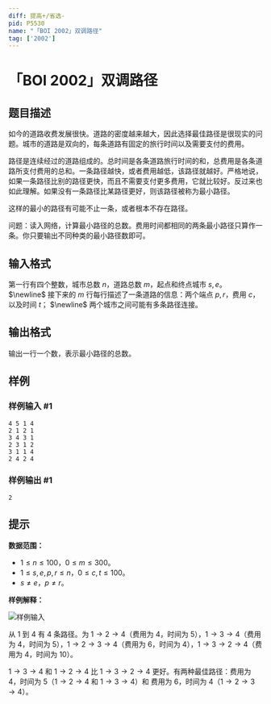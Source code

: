 ```yaml
---
diff: 提高+/省选-
pid: P5530
name: "「BOI 2002」双调路径"
tag: ['2002']
---
```

# 「BOI 2002」双调路径
## 题目描述

如今的道路收费发展很快。道路的密度越来越大，因此选择最佳路径是很现实的问题。城市的道路是双向的，每条道路有固定的旅行时间以及需要支付的费用。

路径是连续经过的道路组成的。总时间是各条道路旅行时间的和，总费用是各条道路所支付费用的总和。一条路径越快，或者费用越低，该路径就越好。严格地说，如果一条路径比别的路径更快，而且不需要支付更多费用，它就比较好。反过来也如此理解。如果没有一条路径比某路径更好，则该路径被称为最小路径。

这样的最小的路径有可能不止一条，或者根本不存在路径。

问题：读入网络，计算最小路径的总数。费用时间都相同的两条最小路径只算作一条。你只要输出不同种类的最小路径数即可。
## 输入格式

第一行有四个整数，城市总数 $n$，道路总数 $m$，起点和终点城市 $s,e$。
$\newline$
接下来的 $m$ 行每行描述了一条道路的信息：两个端点 $p,r$，费用 $c$，以及时间 $t$；
$\newline$
两个城市之间可能有多条路径连接。
## 输出格式

输出一行一个数，表示最小路径的总数。
## 样例

### 样例输入 #1
```
4 5 1 4
2 1 2 1
3 4 3 1
2 3 1 2
3 1 1 4
2 4 2 4
```
### 样例输出 #1
```
2
```
## 提示

**数据范围：**
- $1\leq{n}\leq100$，$0\leq{m}\leq300$。
- $1\leq{s,e,p,r}\leq{n}$，$0\leq{c,t}\leq100$。
- $s\neq{e}，p\neq{r}$。

**样例解释：**

![样例输入](https://z3.ax1x.com/2021/09/24/4DN3xP.png)

从 $1$ 到 $4$ 有 $4$ 条路径。为 $1\rightarrow 2\rightarrow 4$（费用为 $4$，时间为 $5$），$1\rightarrow 3\rightarrow 4$（费用为 $4$，时间为 $5$），$1\rightarrow 2\rightarrow 3\rightarrow 4$（费用为 $6$，时间为 $4$），$1\rightarrow 3\rightarrow 2\rightarrow 4$（费用为 $4$，时间为 $10$）。

$1\rightarrow 3\rightarrow 4$ 和 $1\rightarrow 2\rightarrow 4$ 比 $1\rightarrow 3\rightarrow 2\rightarrow 4$ 更好。有两种最佳路径：费用为 $4$，时间为 $5$（$1\rightarrow 2\rightarrow 4$ 和 $1\rightarrow 3\rightarrow 4$）和 费用为 $6$，时间为 $4$（$1\rightarrow 2\rightarrow 3\rightarrow 4$）。
